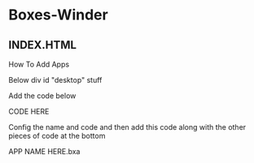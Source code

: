 # Boxes-Winder

## INDEX.HTML
How To Add Apps

Below div id "desktop" stuff

Add the code below
<div class="window closed" data-title="APP NAME HERE">
     CODE HERE
</div>
    
Config the name and code and then add this code along with the other pieces of code at the bottom
    
<a class="openWindow" data-id="ID HERE">APP NAME HERE.bxa</a>
